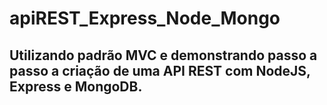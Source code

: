 # apiREST_Express_Node_Mongo

## Utilizando padrão MVC e demonstrando passo a passo a criação de uma API REST com NodeJS, Express e MongoDB.